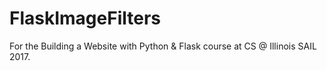 # FlaskImageFilters
For the Building a Website with Python &amp; Flask course at CS @ Illinois SAIL 2017.
